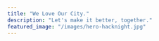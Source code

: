```yaml
---
title: "We Love Our City."
description: "Let's make it better, together."
featured_image: "/images/hero-hacknight.jpg"
---
```

